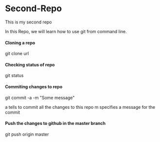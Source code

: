# Second-Repo
This is my second repo

In this Repo, we will learn how to use git from command line.

#### Cloning a repo
git clone url

#### Checking status of repo
git status

#### Commiting changes to repo 
git commit -a -m "Some message"

a tells to commit all the changes to this repo
m specifies a message for the commit

#### Push the changes to github in the master branch
git push origin master
